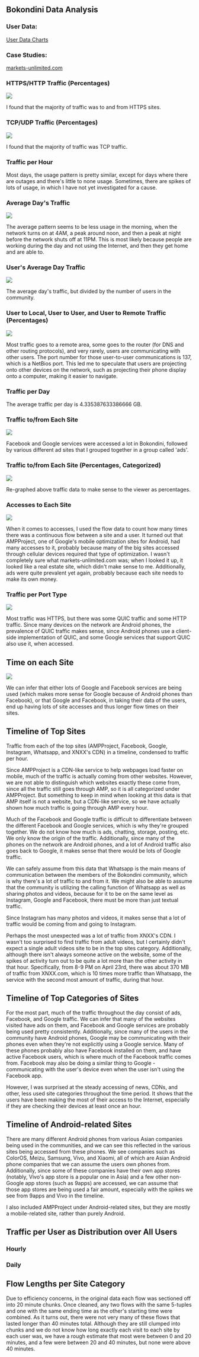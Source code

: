 ## Bokondini Data Analysis

### User Data:

[User Data Charts](users.md)

### Case Studies:

[markets-unlimited.com](markets-unlimited_case_study.md)

### HTTPS/HTTP Traffic (Percentages)

![](graphs/https_and_http.png)

I found that the majority of traffic was to and from HTTPS sites.

### TCP/UDP Traffic (Percentages)

![](graphs/tcp_and_udp.png)

I found that the majority of traffic was TCP traffic.

### Traffic per Hour

<object width="100%" height="400" type="text/html" data="hourly_timeline_chart.html"></object>

Most days, the usage pattern is pretty similar, except for days where there are outages and there's little to none usage. Sometimes, there are spikes of lots of usage, in which I have not yet investigated for a cause.

### Average Day's Traffic

![](graphs/avg_day.png)

The average pattern seems to be less usage in the morning, when the network turns on at 4AM, a peak around noon, and then a peak at night before the network shuts off at 11PM. This is most likely because people are working during the day and not using the Internet, and then they get home and are able to.

### User's Average Day Traffic

![](graphs/user_average_hourly.png)

The average day's traffic, but divided by the number of users in the community.

### User to Local, User to User, and User to Remote Traffic (Percentages)

![](graphs/local_netbios_remote.png)

Most traffic goes to a remote area, some goes to the router (for DNS and other routing protocols), and very rarely, users are communicating with other users. The port number for those user-to-user communications is 137, which is a NetBios port. This led me to speculate that users are projecting onto other devices on the network, such as projecting their phone display onto a computer, making it easier to navigate.

### Traffic per Day

<object width="100%" height="400" type="text/html" data="graphs/daily_timeline_chart.html"></object>

The average traffic per day is 4.335387633386666 GB.

### Traffic to/from Each Site

![](graphs/sites_traffic.png)

Facebook and Google services were accessed a lot in Bokondini, followed by various different ad sites that I grouped together in a group called 'ads'. 

### Traffic to/from Each Site (Percentages, Categorized)

![](graphs/sites_traffic_percentages.png)

Re-graphed above traffic data to make sense to the viewer as percentages.

### Accesses to Each Site

![](graphs/sites_accesses.png)

When it comes to accesses, I used the flow data to count how many times there was a continuous flow between a site and a user. It turned out that AMPProject, one of Google's mobile optimization sites for Android, had many accesses to it, probably because many of the big sites accessed through cellular devices required that type of optimization. I wasn't completely sure what markets-unlimited.com was; when I looked it up, it looked like a real estate site, which didn't make sense to me. Additionally, ads were quite prevalent yet again, probably because each site needs to make its own money.

### Traffic per Port Type

![](graphs/port_accesses_interactive.svg)

Most traffic was HTTPS, but there was some QUIC traffic and some HTTP traffic. Since many devices on the network are Android phones, the prevalence of QUIC traffic makes sense, since Android phones use a client-side implementation of QUIC, and some Google services that support QUIC also use it, when accessed.

## Time on each Site

![](graphs/site_times.png)

We can infer that either lots of Google and Facebook services are being used (which makes more sense for Google because of Android phones than Facebook), or that Google and Facebook, in taking their data of the users, end up having lots of site accesses and thus longer flow times on their sites.

## Timeline of Top Sites

<object width="100%" height="400" type="text/html" data="graphs/top_sites_chart.html"></object>

Traffic from each of the top sites (AMPProject, Facebook, Google, Instagram, Whatsapp, and XNXX's CDN) in a timeline, condensed to traffic per hour.

Since AMPProject is a CDN-like service to help webpages load faster on mobile, much of the traffic is actually coming from other websites. However, we are not able to distinguish which websites exactly these come from, since all the traffic still goes through AMP, so it is all categorized under AMPProject. But something to keep in mind when looking at this data is that AMP itself is not a website, but a CDN-like service, so we have actually shown how much traffic is going through AMP every hour.

Much of the Facebook and Google traffic is difficult to differentiate between the different Facebook and Google services, which is why they're grouped together. We do not know how much is ads, chatting, storage, posting, etc. We only know the origin of the traffic. Additionally, since many of the phones on the network are Android phones, and a lot of Android traffic also goes back to Google, it makes sense that there would be lots of Google traffic.

We can safely assume from this data that Whatsapp is the main means of communication between the members of the Bokondini community, which is why there's a lot of traffic to and from it. We might also be able to assume that the community is utilizing the calling function of Whatsapp as well as sharing photos and videos, because for it to be on the same level as Instagram, Google and Facebook, there must be more than just textual traffic.

Since Instagram has many photos and videos, it makes sense that a lot of traffic would be coming from and going to Instagram.

Perhaps the most unexpected was a lot of traffic from XNXX's CDN. I wasn't too surprised to find traffic from adult videos, but I certainly didn't expect a single adult videos site to be in the top sites category. Additionally, although there isn't always someone active on the website, some of the spikes of activity turn out to be quite a lot more than the other activity in that hour. Specifically, from 8-9 PM on April 23rd, there was about 370 MB of traffic from XNXX.com, which is 10 times more traffic than Whatsapp, the service with the second most amount of traffic, during that hour. 

## Timeline of Top Categories of Sites

<object width="100%" height="400" type="text/html" data="graphs/categorized_timeline_chart.html"></object>

For the most part, much of the traffic throughout the day consist of ads, Facebook, and Google traffic. We can infer that many of the websites visited have ads on them, and Facebook and Google services are probably being used pretty consistently. Additionally, since many of the users in the community have Android phones, Google may be communicating with their phones even when they're not explicitly using a Google service. Many of these phones probably also have Facebook installed on them, and have active Facebook users, which is where much of the Facebook traffic comes from. Facebook may also be doing a similar thing to Google - communicating with the user's device even when the user isn't using the Facebook app. 

However, I was surprised at the steady accessing of news, CDNs, and other, less used site categories throughout the time period. It shows that the users have been making the most of their access to the Internet, especially if they are checking their devices at least once an hour.

## Timeline of Android-related Sites

<object width="100%" height="400" type="text/html" data="graphs/android_categorized_timeline_chart.html"></object>

There are many different Android phones from various Asian companies being used in the communities, and we can see this reflected in the various sites being accessed from these phones. We see companies such as ColorOS, Meizu, Samsung, Vivo, and Xiaomi, all of which are Asian Android phone companies that we can assume the users own phones from. Additionally, since some of these companies have their own app stores (notably, Vivo's app store is a popular one in Asia) and a few other non-Google app stores (such as 9apps) are accessed, we can assume that those app stores are being used a fair amount, especially with the spikes we see from 9apps and Vivo in the timeline.

I also included AMPProject under Android-related sites, but they are mostly a mobile-related site, rather than purely Android.

## Traffic per User as Distribution over All Users
### Hourly

<object width="100%" height="400" type="text/html" data="graphs/users/user_distr_traffic_hourly_violin.html"></object>

<object width="100%" height="400" type="text/html" data="graphs/users/user_distr_traffic_hourly_boxplot.html"></object>

### Daily

<object width="100%" height="400" type="text/html" data="graphs/users/user_distr_traffic_daily_violin.html"></object>

<object width="100%" height="400" type="text/html" data="graphs/users/user_distr_traffic_daily_boxplot.html"></object>

## Flow Lengths per Site Category

<object width="100%" height="400" type="text/html" data="graphs/users/category_count_distr_ridgeline.html"></object>

Due to efficiency concerns, in the original data each flow was sectioned off into 20 minute chunks. Once cleaned, any two flows with the same 5-tuples and one with the same ending time as the other's starting time were combined. As it turns out, there were not very many of these flows that lasted longer than 40 minutes total. Although they are still clumped into chunks and we do not know how long exactly each visit to each site by each user was, we have a rough estimate that most were between 0 and 20 minutes, and a few were between 20 and 40 minutes, but none were above 40 minutes.
